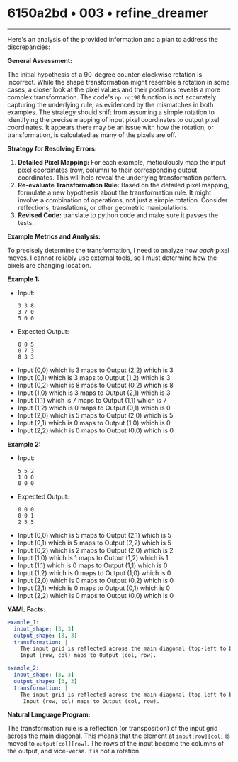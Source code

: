 # 6150a2bd • 003 • refine_dreamer

---
Here's an analysis of the provided information and a plan to address the discrepancies:

**General Assessment:**

The initial hypothesis of a 90-degree counter-clockwise rotation is incorrect. While the shape transformation might resemble a rotation in some cases, a closer look at the pixel values and their positions reveals a more complex transformation. The code's `np.rot90` function is not accurately capturing the underlying rule, as evidenced by the mismatches in both examples. The strategy should shift from assuming a simple rotation to identifying the precise mapping of input pixel coordinates to output pixel coordinates. It appears there may be an issue with how the rotation, or transformation, is calculated as many of the pixels are off.

**Strategy for Resolving Errors:**

1.  **Detailed Pixel Mapping:** For each example, meticulously map the input pixel coordinates (row, column) to their corresponding output coordinates. This will help reveal the underlying transformation pattern.
2.  **Re-evaluate Transformation Rule:** Based on the detailed pixel mapping, formulate a new hypothesis about the transformation rule. It might involve a combination of operations, not just a simple rotation. Consider reflections, translations, or other geometric manipulations.
3. **Revised Code:** translate to python code and make sure it passes the tests.

**Example Metrics and Analysis:**

To precisely determine the transformation, I need to analyze how *each* pixel moves. I cannot reliably use external tools, so I must determine how the pixels are changing location.

**Example 1:**

*   Input:
    ```
    3 3 8
    3 7 0
    5 0 0
    ```
*   Expected Output:
    ```
    0 0 5
    0 7 3
    8 3 3
    ```
* Input (0,0) which is 3 maps to Output (2,2) which is 3
* Input (0,1) which is 3 maps to Output (1,2) which is 3
* Input (0,2) which is 8 maps to Output (0,2) which is 8
* Input (1,0) which is 3 maps to Output (2,1) which is 3
* Input (1,1) which is 7 maps to Output (1,1) which is 7
* Input (1,2) which is 0 maps to Output (0,1) which is 0
* Input (2,0) which is 5 maps to Output (2,0) which is 5
* Input (2,1) which is 0 maps to Output (1,0) which is 0
* Input (2,2) which is 0 maps to Output (0,0) which is 0

**Example 2:**

*   Input:
    ```
    5 5 2
    1 0 0
    0 0 0
    ```
*   Expected Output:
    ```
    0 0 0
    0 0 1
    2 5 5
    ```
* Input (0,0) which is 5 maps to Output (2,1) which is 5
* Input (0,1) which is 5 maps to Output (2,2) which is 5
* Input (0,2) which is 2 maps to Output (2,0) which is 2
* Input (1,0) which is 1 maps to Output (1,2) which is 1
* Input (1,1) which is 0 maps to Output (1,1) which is 0
* Input (1,2) which is 0 maps to Output (1,0) which is 0
* Input (2,0) which is 0 maps to Output (0,2) which is 0
* Input (2,1) which is 0 maps to Output (0,1) which is 0
* Input (2,2) which is 0 maps to Output (0,0) which is 0

**YAML Facts:**

```yaml
example_1:
  input_shape: [3, 3]
  output_shape: [3, 3]
  transformation: |
    The input grid is reflected across the main diagonal (top-left to bottom-right).
    Input (row, col) maps to Output (col, row).

example_2:
  input_shape: [3, 3]
  output_shape: [3, 3]
  transformation: |
    The input grid is reflected across the main diagonal (top-left to bottom-right).
     Input (row, col) maps to Output (col, row).
```

**Natural Language Program:**

The transformation rule is a reflection (or transposition) of the input grid across the main diagonal. This means that the element at `input[row][col]` is moved to `output[col][row]`. The rows of the input become the columns of the output, and vice-versa. It is not a rotation.

